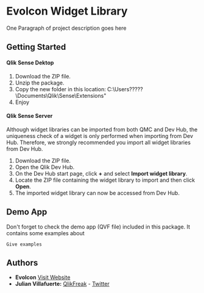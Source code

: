 # Evolcon Widget Library

One Paragraph of project description goes here

## Getting Started

#### Qlik Sense Dektop
1. Download the ZIP file.
2. Unzip the package.
3. Copy the new folder in this location: C:\Users\?????\Documents\Qlik\Sense\Extensions\"
4. Enjoy

#### Qlik Sense Server
Although widget libraries can be imported from both QMC and Dev Hub, the uniqueness check of a widget is only performed when importing from Dev Hub. Therefore, we strongly recommended you import all widget libraries from Dev Hub.

1. Download the ZIP file.
2. Open the Qlik Dev Hub.
3. On the Dev Hub start page, click **+** and select **Import widget library**.
4. Locate the ZIP file containing the widget library to import and then click **Open**.
5. The imported widget library can now be accessed from Dev Hub.

## Demo App

Don't forget to check the demo app (QVF file) included in this package. It contains some examples about

```
Give examples
```

## Authors

* **Evolcon** [Visit Website](http://evolcon.com/)
* **Julian Villafuerte:** [QlikFreak](https://qlikfreak.wordpress.com/)  -  [Twitter](https://twitter.com/qlikfreak)
